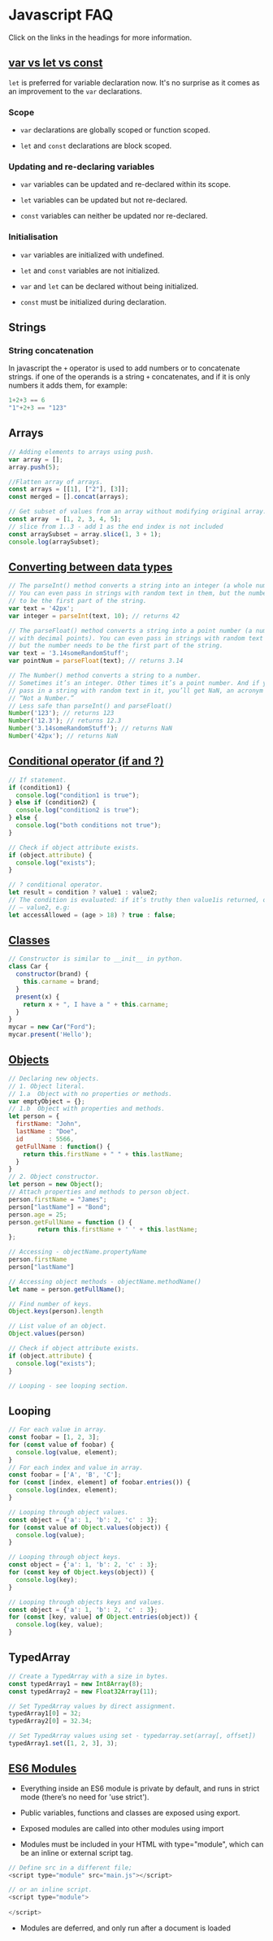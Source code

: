 # Javascript FAQ

Click on the links in the headings for more information.

## [var vs let vs const](https://dev.to/sarah_chima/var-let-and-const--whats-the-difference-69e)

`let` is preferred for variable declaration now. It's no surprise as it comes as an improvement to the `var` declarations.

### Scope

- ``var`` declarations are globally scoped or function scoped.

- ``let`` and ``const`` declarations are block scoped.

### Updating and re-declaring variables

- ``var`` variables can be updated and re-declared within its scope.

- ``let`` variables can be updated but not re-declared.

- ``const`` variables can neither be updated nor re-declared.

### Initialisation

- `var` variables are initialized with undefined.

- `let` and `const` variables are not initialized.

- `var` and `let` can be declared without being initialized.

- `const` must be initialized during declaration.

## Strings

### String concatenation
In javascript the `+` operator is used to add numbers or to concatenate strings. if one of the operands is a string `+` concatenates, and if it is only numbers it adds them, for example:
```javascript
1+2+3 == 6
"1"+2+3 == "123"
```

## Arrays
```javascript
// Adding elements to arrays using push.
var array = [];
array.push(5);

//Flatten array of arrays.
const arrays = [[1], ["2"], [3]];
const merged = [].concat(arrays);

// Get subset of values from an array without modifying original array.
const array  = [1, 2, 3, 4, 5];
// slice from 1..3 - add 1 as the end index is not included
const arraySubset = array.slice(1, 3 + 1);
console.log(arraySubset);
```

## [Converting between data types](https://gomakethings.com/converting-strings-to-numbers-with-vanilla-javascript/)

```javascript
// The parseInt() method converts a string into an integer (a whole number). 
// You can even pass in strings with random text in them, but the number needs
// to be the first part of the string.
var text = '42px';
var integer = parseInt(text, 10); // returns 42

// The parseFloat() method converts a string into a point number (a number 
// with decimal points). You can even pass in strings with random text in them,
// but the number needs to be the first part of the string.
var text = '3.14someRandomStuff';
var pointNum = parseFloat(text); // returns 3.14

// The Number() method converts a string to a number.
// Sometimes it’s an integer. Other times it’s a point number. And if you 
// pass in a string with random text in it, you’ll get NaN, an acronym for 
// “Not a Number.”
// Less safe than parseInt() and parseFloat()
Number('123'); // returns 123
Number('12.3'); // returns 12.3
Number('3.14someRandomStuff'); // returns NaN
Number('42px'); // returns NaN
```

## [Conditional operator (if and ?)](https://javascript.info/ifelse#:~:text=The%20so%2Dcalled%20%E2%80%9Cconditional%E2%80%9D,JavaScript%20which%20has%20that%20many.)

```javascript
// If statement.
if (condition1) {
  console.log("condition1 is true");
} else if (condition2) {
  console.log("condition2 is true");
} else {
  console.log("both conditions not true");
}

// Check if object attribute exists.
if (object.attribute) {
  console.log("exists");
}

// ? conditional operator.
let result = condition ? value1 : value2;
// The condition is evaluated: if it’s truthy then value1is returned, otherwise
// – value2, e.g:
let accessAllowed = (age > 18) ? true : false;
```


## [Classes](https://www.w3schools.com/Js/js_classes.asp)

```javascript
// Constructor is similar to __init__ in python.
class Car {
  constructor(brand) {
    this.carname = brand;
  }
  present(x) {
    return x + ", I have a " + this.carname;
  }
}
mycar = new Car("Ford");
mycar.present('Hello');
```

## [Objects](https://www.tutorialsteacher.com/javascript/javascript-object)

```javascript
// Declaring new objects.
// 1. Object literal.
// 1.a  Object with no properties or methods.
var emptyObject = {};
// 1.b  Object with properties and methods.
let person = {
  firstName: "John",
  lastName : "Doe",
  id       : 5566,
  getFullName : function() {
    return this.firstName + " " + this.lastName;
  }
}
// 2. Object constructor.
let person = new Object();
// Attach properties and methods to person object.
person.firstName = "James";
person["lastName"] = "Bond";
person.age = 25;
person.getFullName = function () {
        return this.firstName + ' ' + this.lastName;
};

// Accessing - objectName.propertyName
person.firstName
person["lastName"]

// Accessing object methods - objectName.methodName()
let name = person.getFullName();

// Find number of keys.
Object.keys(person).length

// List value of an object.
Object.values(person)

// Check if object attribute exists.
if (object.attribute) {
  console.log("exists");
}

// Looping - see looping section.
```

## Looping

```javascript
// For each value in array.
const foobar = [1, 2, 3];
for (const value of foobar) {
  console.log(value, element);
}
// For each index and value in array.
const foobar = ['A', 'B', 'C'];
for (const [index, element] of foobar.entries()) {
  console.log(index, element);
}

// Looping through object values.
const object = {'a': 1, 'b': 2, 'c' : 3};
for (const value of Object.values(object)) {
  console.log(value);
}

// Looping through object keys.
const object = {'a': 1, 'b': 2, 'c' : 3};
for (const key of Object.keys(object)) {
  console.log(key);
}

// Looping through objects keys and values.
const object = {'a': 1, 'b': 2, 'c' : 3};
for (const [key, value] of Object.entries(object)) {
  console.log(key, value);
}
```

## TypedArray

```javascript
// Create a TypedArray with a size in bytes.
const typedArray1 = new Int8Array(8);
const typedArray2 = new Float32Array(11);

// Set TypedArray values by direct assignment.
typedArray1[0] = 32;
typedArray2[0] = 32.34;

// Set TypedArray values using set - typedarray.set(array[, offset])
typedArray1.set([1, 2, 3], 3);
```

## [ES6 Modules](https://medium.com/backticks-tildes/introduction-to-es6-modules-49956f580da)

- Everything inside an ES6 module is private by default, and runs in strict mode (there’s no need for 'use strict').

- Public variables, functions and classes are exposed using export.

- Exposed modules are called into other modules using import

- Modules must be included in your HTML with type="module", which can be an inline or external script tag.

```javascript
// Define src in a different file;
<script type="module" src="main.js"></script>

// or an inline script.
<script type="module">
 
</script>
```
- Modules are deferred, and only run after a document is loaded